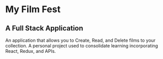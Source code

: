 # My Film Fest

## A Full Stack Application


An application that allows you to Create, Read, and Delete films to your collection.
A personal project used to consolidate learning incorporating React, Redux, and APIs.
